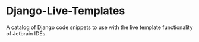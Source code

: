 # Django-Live-Templates
A catalog of Django code snippets to use with the live template functionality of Jetbrain IDEs.
